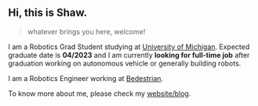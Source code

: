 ## Hi, this is Shaw.
> whatever brings you here, welcome!

I am a Robotics Grad Student studying at [University of Michigan](https://robotics.umich.edu/). Expected graduate date is **04/2023** and I am currently **looking for full-time job** after graduation working on autonomous vehicle or generally building robots.

I am a Robotics Engineer working at [Bedestrian](https://www.bedestrian.com/).

To know more about me, please check my [website/blog](https://sxy-sun.github.io/).
